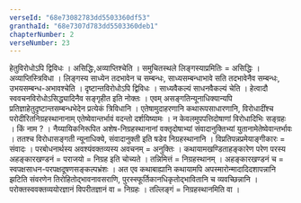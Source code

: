 ```yaml
---
verseId: "68e73082783dd5503360df53"
granthaId: "68e7307d783dd5503360deb1"
chapterNumber: 2
verseNumber: 23
---
```


 हेतुविरोधोऽपि द्विविधः । असिद्धिः,अव्याप्तिश्चेति । समुचितस्थले लिङ्गस्याप्रमितिः = असिद्धिः । अव्याप्तिस्त्रिविधा । लिङ्गस्य साध्येन तदभावेन च सम्बन्धः, साध्यसम्बन्धाभावे सति तदभावेनैव सम्बन्धः, उभयसम्बन्ध-अभावश्चेति । दृष्टान्तविरोधोऽपि द्विविधः । साध्यवैकल्यं साधनवैकल्यं चेति । हेत्वादौ स्ववचनविरोधोऽसिद्ध्यादिनैव सङ्गृहीत इति नोक्तः । एवम् असङ्गतिन्यूनाधिक्यान्यपि प्रतिज्ञाहेतुदृष्टान्तसम्बन्धभेदेन प्रत्येकं त्रिविधानि । एतेषामुदाहरणानि कथारूपसाधारणानि, विरोधादींश्च परोदीरितनिग्रहस्थानानाम् एतेष्वेवान्तर्भावं वदन्तो दर्शयिष्यामः । 
न केवलमुपपत्तिदोषाणां विरोधादिभिः सङ्ग्रहः । किं नाम ? । नैय्यायिकनिरूपित अशेष-निग्रहस्थानानां वक्तृदोषाभ्यां संवादानुक्तिभ्यां युतानामेतेष्वेवान्तर्भावः । ततश्च विरोधासङ्गती न्यूनाधिक्ये, संवादानुक्ती इति षडेव निग्रहस्थानानि । विप्रतिपन्नप्रमेयाङ्गीकारः = संवादः । परबोधनार्थस्य अवश्यंवक्तव्यस्य अवचनम् = अनुक्तिः । कथायामखण्डिताहङ्कारेण परेण परस्य अहङ्कारखण्डनं = पराजयो = निग्रह इति चोच्यते । तन्निमित्तं = निग्रहस्थानम् । अहङ्कारखण्डनं च = स्वपक्षसाधन-परपक्षदूषणसङ्कल्पभ्रंशः । अत एव कथाबाह्यानि कथायामपि अपस्मारोन्मादादिदशापन्नानि झटिति संवरणेन तिरोहितोद्भावनावसराणि, पुरस्स्फूर्तिकानधिकृतोद्भावितानि च व्यवच्छिन्नानि । परोक्तस्ववक्तव्ययोरज्ञानं विपरीतज्ञानं वा = निग्रहः । तल्लिङ्गं = निग्रहस्थानमिति वा । 

